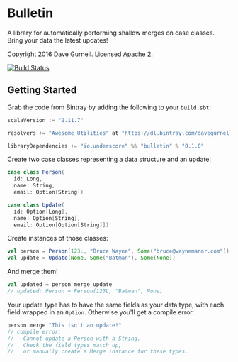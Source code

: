 # Bulletin

A library for automatically performing shallow merges on case classes.
Bring your data the latest updates!

Copyright 2016 Dave Gurnell. Licensed [Apache 2][license].

[![Build Status](https://travis-ci.org/davegurnell/bulletin.svg?branch=develop)](https://travis-ci.org/davegurnell/bulletin)

## Getting Started

Grab the code from Bintray by adding the following to your `build.sbt`:

~~~ scala
scalaVersion := "2.11.7"

resolvers += "Awesome Utilities" at "https://dl.bintray.com/davegurnell/maven"

libraryDependencies += "io.underscore" %% "bulletin" % "0.1.0"
~~~

Create two case classes representing a data structure and an update:

~~~ scala
case class Person(
  id: Long,
  name: String,
  email: Option[String])

case class Update(
  id: Option[Long],
  name: Option[String],
  email: Option[Option[String]])
~~~

Create instances of those classes:

~~~ scala
val person = Person(123L, "Bruce Wayne", Some("bruce@waynemanor.com"))
val update = Update(None, Some("Batman"), Some(None))
~~~

And merge them!

~~~ scala
val updated = person merge update
// updated: Person = Person(123L, "Batman", None)
~~~

Your update type has to have the same fields as your data type,
with each field wrapped in an `Option`.
Otherwise you'll get a compile error:

~~~ scala
person merge "This isn't an update!"
// compile error:
//   Cannot update a Person with a String.
//   Check the field types match up,
//   or manually create a Merge instance for these types.
~~~

[license]: http://www.apache.org/licenses/LICENSE-2.0
